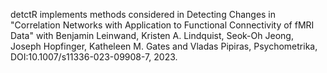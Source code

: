 detctR implements methods considered in Detecting Changes in "Correlation Networks with Application to Functional Connectivity of fMRI Data"
with Benjamin Leinwand, Kristen A. Lindquist, Seok-Oh Jeong, Joseph Hopfinger, Katheleen M. Gates and Vladas Pipiras, Psychometrika, DOI:10.1007/s11336-023-09908-7, 2023.
